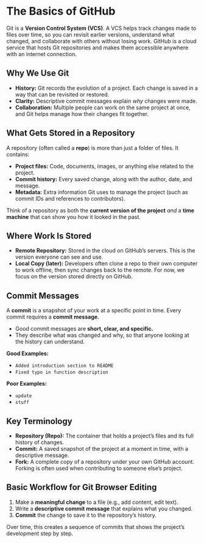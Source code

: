 # The Basics of GitHub

Git is a **Version Control System (VCS)**. A VCS helps track changes made to files over time, so you can revisit earlier versions, understand what changed, and collaborate with others without losing work. GitHub is a cloud service that hosts Git repositories and makes them accessible anywhere with an internet connection.

## Why We Use Git
- **History:** Git records the evolution of a project. Each change is saved in a way that can be revisited or restored.  
- **Clarity:** Descriptive commit messages explain *why* changes were made.  
- **Collaboration:** Multiple people can work on the same project at once, and Git helps manage how their changes fit together.

## What Gets Stored in a Repository
A repository (often called a **repo**) is more than just a folder of files. It contains:  
- **Project files:** Code, documents, images, or anything else related to the project.  
- **Commit history:** Every saved change, along with the author, date, and message.  
- **Metadata:** Extra information Git uses to manage the project (such as commit IDs and references to contributors).  

Think of a repository as both the **current version of the project** *and* a **time machine** that can show you how it looked in the past.

## Where Work Is Stored
- **Remote Repository:** Stored in the cloud on GitHub’s servers. This is the version everyone can see and use.  
- **Local Copy (later):** Developers often clone a repo to their own computer to work offline, then sync changes back to the remote. For now, we focus on the version stored directly on GitHub.

## Commit Messages
A **commit** is a snapshot of your work at a specific point in time. Every commit requires a **commit message**.  

- Good commit messages are **short, clear, and specific.**  
- They describe what was changed and why, so that anyone looking at the history can understand.  

**Good Examples:**  
- `Added introduction section to README`  
- `Fixed typo in function description`  

**Poor Examples:**  
- `update`  
- `stuff`

## Key Terminology
- **Repository (Repo):** The container that holds a project’s files and its full history of changes.  
- **Commit:** A saved snapshot of the project at a moment in time, with a descriptive message.  
- **Fork:** A complete copy of a repository under your own GitHub account. Forking is often used when contributing to someone else’s project.  

## Basic Workflow for Git Browser Editing
1. Make a **meaningful change** to a file (e.g., add content, edit text).  
2. Write a **descriptive commit message** that explains what you changed.  
3. **Commit** the change to save it to the repository’s history.  

Over time, this creates a sequence of commits that shows the project’s development step by step.
